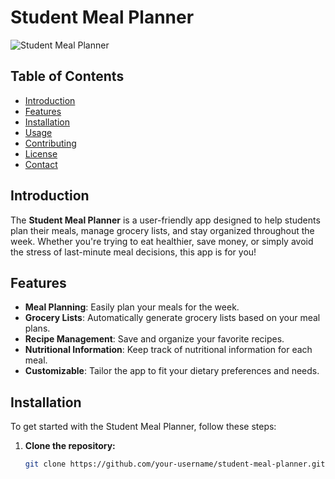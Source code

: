 # Student Meal Planner

![Student Meal Planner](https://img.shields.io/badge/License-MIT-green.svg)

## Table of Contents
- [Introduction](#introduction)
- [Features](#features)
- [Installation](#installation)
- [Usage](#usage)
- [Contributing](#contributing)
- [License](#license)
- [Contact](#contact)

## Introduction

The **Student Meal Planner** is a user-friendly app designed to help students plan their meals, manage grocery lists, and stay organized throughout the week. Whether you're trying to eat healthier, save money, or simply avoid the stress of last-minute meal decisions, this app is for you!

## Features

- **Meal Planning**: Easily plan your meals for the week.
- **Grocery Lists**: Automatically generate grocery lists based on your meal plans.
- **Recipe Management**: Save and organize your favorite recipes.
- **Nutritional Information**: Keep track of nutritional information for each meal.
- **Customizable**: Tailor the app to fit your dietary preferences and needs.

## Installation

To get started with the Student Meal Planner, follow these steps:

1. **Clone the repository:**
   ```bash
   git clone https://github.com/your-username/student-meal-planner.git
